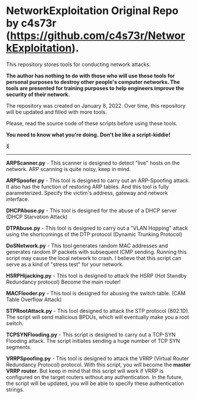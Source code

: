 # NetworkExploitation Original Repo by c4s73r (https://github.com/c4s73r/NetworkExploitation).

This repository stores tools for conducting network attacks. 

**The author has nothing to do with those who will use these tools for personal purposes to destroy other people's computer networks. The tools are presented for training purposes to help engineers improve the security of their network.**

The repository was created on January 8, 2022. Over time, this repository will be updated and filled with more tools.

Please, read the source code of these scripts before using these tools. 

**You need to know what you're doing.** **Don't be like a script-kiddie!**

**ᛝ** 

-----------------------------------------------------------------------------------------------------------------------------------------
**ARPScanner.py** - This scanner is designed to detect "live" hosts on the network. ARP scanning is quite noisy, keep in mind.

**ARPSpoofer.py** - This tool is designed to carry out an ARP-Spoofing attack. It also has the function of restoring ARP tables. And this tool is fully parameterized. Specify the victim's address, gateway and network interface.

**DHCPAbuse.py** - This tool is designed for the abuse of a DHCP server (DHCP Starvation Attack)

**DTPAbuse.py** - This tool is designed to carry out a "VLAN Hopping" attack using the shortcomings of the DTP protocol (Dynamic Trunking Protocol)

**DoSNetwork.py** - This tool generates random MAC addresses and generates random IP packets with subsequent ICMP sending. Running this script may cause the local network to crash. I believe that this script can serve as a kind of "stress test" for your network.

**HSRPHijacking.py** - This tool is designed to attack the HSRP (Hot Standby Redundancy protocol) Become the main router!

**MACFlooder.py** - This tool is designed for abusing the switch table. (CAM Table Overflow Attack)

**STPRootAttack.py** - This tool designed to attack the STP protocol (802.1D). The script will send malicious BPDUs, which will eventually make you a root switch.

**TCPSYNFlooding.py** - This script is designed to carry out a TCP-SYN Flooding attack. The script initiates sending a huge number of TCP SYN segments.

**VRRPSpoofing.py** - This tool is designed to attack the VRRP (Virtual Router Redundancy Protocol) protocol. With this script, you will become the **master VRRP router**. But keep in mind that this script will work if VRRP is configured on the target routers without any authentication. In the future, the script will be updated, you will be able to specify these authentication strings.


